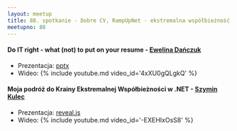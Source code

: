 ```yaml
---
layout: meetup
title: 88. spotkanie - Dobre CV, RampUpNet - ekstremalna współbieżność w .NET
meetupno: 88
---
```


#### Do IT right - what (not) to put on your resume - [Ewelina Dańczuk](https://twitter.com/ewelinadanczuk)
* Prezentacja: [pptx](/assets/Fluffy-CV.pptx)
* Wideo: {% include youtube.md video_id='4xXU0gQLgkQ' %}

#### Moja podróż do Krainy Ekstremalnej Współbieżności w .NET  - [Szymin Kulec](https://blog.scooletz.com/)
* Prezentacja: [reveal.js](http://presentations.scooletz.com/RampUp)
* Wideo: {% include youtube.md video_id='-EXEHIxOsS8' %}
